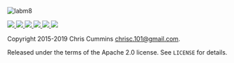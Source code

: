 ![labm8](https://raw.github.com/ChrisCummins/labm8/master/labm8/labm8.jpg)

<!-- downloads counter -->
<a href="https://github.com/ChrisCummins/labm8">
  <img src="https://pepy.tech/badge/labm8">
</a>
<!-- pypi version -->
<a href="https://badge.fury.io/py/labm8">
    <img src="https://img.shields.io/pypi/v/labm8.svg?color=brightgreen">
</a>
<!-- Travis CI -->
<a href="https://github.com/ChrisCummins/labm8">
  <img src="https://img.shields.io/travis/ChrisCummins/labm8/master.svg">
</a>
<!-- commit counter -->
<a href="https://github.com/ChrisCummins/labm8">
  <img src="https://img.shields.io/github/commit-activity/y/ChrisCummins/labm8.svg?color=yellow">
</a>
<!-- repo size -->
<a href="https://github.com/ChrisCummins/labm8">
    <img src="https://img.shields.io/github/repo-size/ChrisCummins/labm8.svg">
</a>
<!-- license -->
<a href="https://tldrlegal.com/license/apache-license-2.0-(apache-2.0)">
  <img src="https://img.shields.io/badge/license-Apache%202.0-blue.svg?color=brightgreen">
</a>


Copyright 2015-2019 Chris Cummins <chrisc.101@gmail.com>.

Released under the terms of the Apache 2.0 license. See
`LICENSE` for details.
